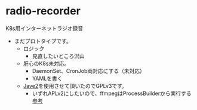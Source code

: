 # radio-recorder
K8s用インターネットラジオ録音
-  まだプロトタイプです。
    -  ロジック
        - 見直したいところ沢山
    -  肝心のK8s未対応。
        -  DaemonSet、CronJob両対応にする（未対応）
        -  YAMLを書く
    -  [Jave2](https://github.com/a-schild/jave2)を使用させて頂いたのでGPLv3です。
        -  いずれAPLv2にしたいので、ffmpegはProcessBuilderから実行する[参考](https://www.gnu.org/licenses/gpl-faq.ja.html#GPLAndPlugins)
